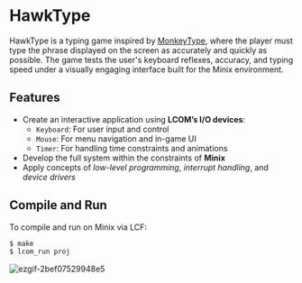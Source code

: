 # HawkType

HawkType is a typing game inspired by <a href="https://monkeytype.com/">MonkeyType</a>, where the player must type the phrase displayed on the screen as accurately and quickly as possible. The game tests the user's keyboard reflexes, accuracy, and typing speed under a visually engaging interface built for the Minix environment.

## Features
- Create an interactive application using **LCOM’s I/O devices**:
  - `Keyboard`: For user input and control
  - `Mouse`: For menu navigation and in-game UI
  - `Timer`: For handling time constraints and animations
- Develop the full system within the constraints of **Minix**
- Apply concepts of *low-level programming*, *interrupt handling*, and *device drivers*

## Compile and Run
To compile and run on Minix via LCF:
```bash
$ make
$ lcom_run proj
```
![ezgif-2bef07529948e5](https://github.com/user-attachments/assets/5ca34c64-403d-420a-9465-589075625fd4)

